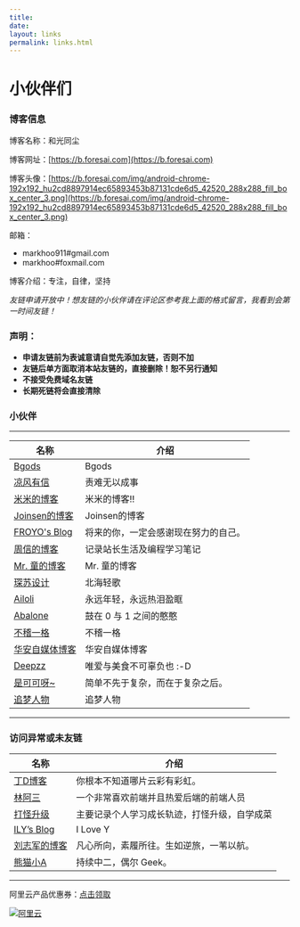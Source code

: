 ```yaml
---
title: 
date: 
layout: links
permalink: links.html
---
```


# 小伙伴们

### 博客信息

博客名称：和光同尘

博客网址：[https://b.foresai.com](https://b.foresai.com)

博客头像：[https://b.foresai.com/img/android-chrome-192x192_hu2cd8897914ec65893453b87131cde6d5_42520_288x288_fill_box_center_3.png](https://b.foresai.com/img/android-chrome-192x192_hu2cd8897914ec65893453b87131cde6d5_42520_288x288_fill_box_center_3.png)

邮箱：
- markhoo911#gmail.com
- markhoo#foxmail.com

博客介绍：专注，自律，坚持

*友链申请开放中！想友链的小伙伴请在评论区参考我上面的格式留言，我看到会第一时间友链！*

### 声明：

- **申请友链前为表诚意请自觉先添加友链，否则不加**
- **友链后单方面取消本站友链的，直接删除！恕不另行通知**
- **不接受免费域名友链**
- **长期死链将会直接清除**

### 小伙伴

--------------------------------------------------
名称|介绍
-|-
[Bgods](http://bgods.cn)|Bgods
[凉风有信](https://blog.cnguu.cn)|责难无以成事
[米米的博客](https://zhangshuqiao.org)|米米的博客!!
[Joinsen的博客](http://www.joinsen.com)|Joinsen的博客
[FROYO's Blog](http://www.izhuyue.com)|将来的你，一定会感谢现在努力的自己。
[周信的博客](http://zx21.xyz)|记录站长生活及编程学习笔记
[Mr. 童的博客](https://tongtaos.com)|Mr. 童的博客
[琛苏设计](https://www.4op.top)|北海轻歌
[Ailoli](https://www.ailoli.org)|永远年轻，永远热泪盈眶
[Abalone](https://abalone.life)|鼓在 0 与 1 之间的憨憨
[不稽一格](https://www.v2ex.cc)|不稽一格
[华安自媒体博客](http://pancun.com.cn)|华安自媒体博客
[Deepzz](https://deepzz.com)|唯爱与美食不可辜负也 :-D
[是可可呀~](https://1760317896.github.io)|简单不先于复杂，而在于复杂之后。
[追梦人物](https://www.zmrenwu.com)|追梦人物


--------------------------------------------------

### 访问异常或未友链

名称|介绍
-|-
[丁D博客](https://xujd.top)|你根本不知道哪片云彩有彩虹。
[林阿三](https://www.linasan.cn)|一个非常喜欢前端并且热爱后端的前端人员
[打怪升级](https://zoresmile.cn)|主要记录个人学习成长轨迹，打怪升级，自学成菜
[ILY’s Blog](https://ily.cc)|I Love Y
[刘志军的博客](https://foofish.net)|凡心所向，素履所往。生如逆旅，一苇以航。
[熊猫小A](https://blog.imalan.cn)|持续中二，偶尔 Geek。


--------------------------------------------------



阿里云产品优惠券：[点击领取](https://promotion.aliyun.com/ntms/act/ambassador/sharetouser.html?userCode=od77opdu&utm_source=od77opdu)

[![阿里云](https://media.markhoo.cn/970-240.jpg '')](https://promotion.aliyun.com/ntms/act/ambassador/sharetouser.html?userCode=od77opdu&utm_source=od77opdu)
